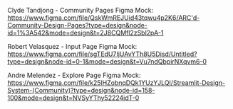Clyde Tandjong - Community Pages Figma Mock: https://www.figma.com/file/QskWmREJUid43tqwu4p2K6/ARC'd-Community-Design-Pages?type=design&node-id=1%3A542&mode=design&t=2J8CQMfl2zSbl2pA-1

Robert Velasquez - Input Page Figma Mock: https://www.figma.com/file/sgTEdU7IjUAvYTh8U5Disd/Untitled?type=design&node-id=0-1&mode=design&t=Vu7ndQbpirNXqvm6-0

Andre Melendez - Explore Page Figma Mock: https://www.figma.com/file/k25lHZobnqDQk1YUzYJLQI/Streamlit-Design-System-(Community)?type=design&node-id=158-100&mode=design&t=NVSyYThy52224idT-0

